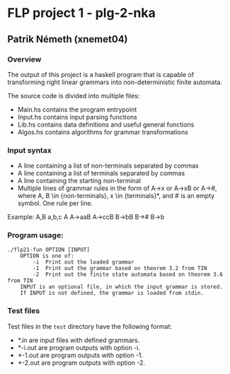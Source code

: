 # FLP project 1 - plg-2-nka
## Patrik Németh (xnemet04)

### Overview
The output of this project is a haskell program that is capable of
transforming right linear grammars into non-deterministic finite automata.

The source code is divided into multiple files:
- Main.hs   contains the program entrypoint
- Input.hs  contains input parsing functions
- Lib.hs    contains data definitions and useful general functions
- Algos.hs  contains algorithms for grammar transformations

### Input syntax
- A line containing a list of non-terminals separated by commas
- A line containing a list of terminals separated by commas
- A line containing the starting non-terminal
- Multiple lines of grammar rules in the form of A->x or A->xB or A->#,
  where A, B \in {non-terminals}, x \in {terminals}*, and # is an empty symbol.
  One rule per line.

Example:
    A,B
    a,b,c
    A
    A->aaB
    A->ccB
    B->bB
    B->#
    B->b

### Program usage:
    ./flp21-fun OPTION [INPUT]
        OPTION is one of:
            -i  Print out the loaded grammar
            -1  Print out the grammar based on theorem 3.2 from TIN
            -2  Print out the finite state automata based on theorem 3.6 from TIN
        INPUT is an optional file, in which the input grammar is stored.
        If INPUT is not defined, the grammar is loaded from stdin.

### Test files
Test files in the `test` directory have the following format:
- *.in    are input files with defined grammars.
- *-i.out are program outputs with option -i.
- *-1.out are program outputs with option -1.
- *-2.out are program outputs with option -2.
